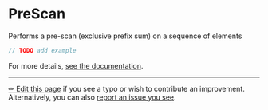# PreScan

Performs a pre-scan (exclusive prefix sum) on a sequence of elements

```c# --destination-file ../code/Program.cs --region statements --project ../code/TryMoreLinq.csproj
// TODO add example
```

For more details, [see the documentation][doc].

---

[&#x270F; Edit this page][edit] if you see a typo or wish to contribute an
improvement. Alternatively, you can also [report an issue you see][issue].


[edit]: https://github.com/morelinq/try/edit/master/pre-scan.md
[issue]: https://github.com/morelinq/try/issues/new?title=PreScan
[doc]: https://morelinq.github.io/3.1/ref/api/html/M_MoreLinq_MoreEnumerable_PreScan__1.htm
